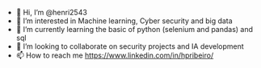 - 👋 Hi, I’m @henri2543
- 👀 I’m interested in Machine learning, Cyber security and big data
- 🌱 I’m currently learning the basic of python (selenium and pandas) and sql
- 💞️ I’m looking to collaborate on security projects and IA development
- 📫 How to reach me https://www.linkedin.com/in/hpribeiro/

<!---
henri2543/henri2543 is a ✨ special ✨ repository because its `README.md` (this file) appears on your GitHub profile.
You can click the Preview link to take a look at your changes.
--->
